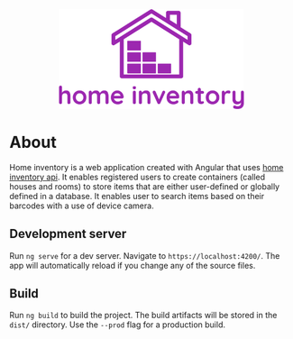 <center>
    <img src="./src/assets/img/logo_wide.png" width="65%" alt="application logo">
</center>

# About

Home inventory is a web application created with Angular that uses [home inventory api](https://github.com/KaZiUpl/home-inventory-app-backend/tree/master). It enables registered users to create containers (called houses and rooms) to store items that are either user-defined or globally defined in a database. It enables user to search items based on their barcodes with a use of device camera.

## Development server

Run `ng serve` for a dev server. Navigate to `https://localhost:4200/`. The app will automatically reload if you change any of the source files.

## Build

Run `ng build` to build the project. The build artifacts will be stored in the `dist/` directory. Use the `--prod` flag for a production build.

<!-- ## Running unit tests

Run `ng test` to execute the unit tests via [Karma](https://karma-runner.github.io). -->

<!-- ## Running end-to-end tests

Run `ng e2e` to execute the end-to-end tests via [Protractor](http://www.protractortest.org/). -->
